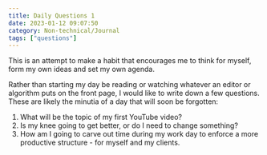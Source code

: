 ```yaml
---
title: Daily Questions 1
date: 2023-01-12 09:07:50
category: Non-technical/Journal
tags: ["questions"]
---
```


This is an attempt to make a habit that encourages me to think for myself, form my own ideas and set
my own agenda.

Rather than starting my day be reading or watching whatever an editor or algorithm puts on the front
page, I would like to write down a few questions. These are likely the minutia of a day that will
soon be forgotten:

1. What will be the topic of my first YouTube video?
2. Is my knee going to get better, or do I need to change something?
3. How am I going to carve out time during my work day to enforce a more productive structure - for
   myself and my clients.
